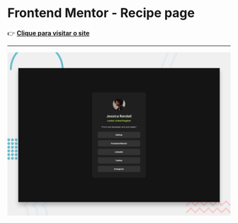 # Frontend Mentor - Recipe page
👉 [**Clique para visitar o site**](https://jose33-afk.github.io/tailwind-sites/recipe-page-main/index.html)
***
![Design preview for the Recipe page coding challenge](./preview.jpg)
